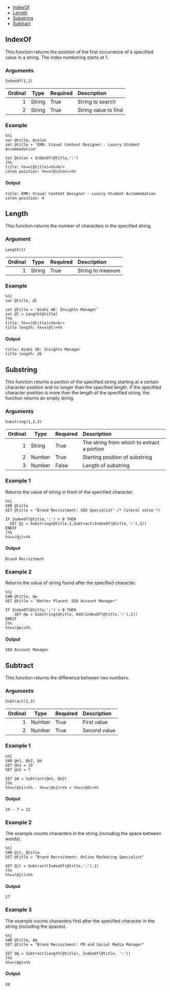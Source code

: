 * [IndexOf](#indexof)
* [Length](#length)
* [Substring](#substring)
* [Subtract](#subtract)

## IndexOf

This function returns the position of the first occurrence of a specified value in a string. The index numbering starts at 1.

### Arguments

`IndexOf(1,2)`

| Ordinal | Type | Required | Description |
| ------: | ---- | -------- | :---------- |
| 1 | String | True | String to search |
| 2 | String | True | String value to find |

### Example
```
%%[
var @title, @colon
set @title = 'EMR: Visual Content Designer - Luxury Student Accommodation'

set @colon = IndexOf(@title,':') 
]%%
title: %%=v(@title)=%%<br>
colon position: %%=v(@colon)=%%
```

#### Output
```
title: EMR: Visual Content Designer - Luxury Student Accommodation
colon position: 4
```

## Length

This function returns the number of characters in the specified string.

### Argument

`Length(1)`

| Ordinal | Type | Required | Description |
| ------: | ---- | :------- | :---------- |
| 1 | String | True | String to measure |

### Example

```
%%[
var @title, @l

set @title = 'Asahi UK: Insights Manager'
set @l = Length(@title)
]%%
title: %%=v(@title)=%%<br>
title length: %%=v(@l)=%%
```

#### Output

```
title: Asahi UK: Insights Manager
title length: 26
```

## Substring

This function returns a portion of the specified string starting at a certain character position and no longer than the specified length. If the specified character position is more than the length of the specified string, the function returns an empty string.

### Arguments

`Substring(1,2,3)`

| Ordinal | Type | Required | Description |
| ------: | ---- | :------- | :---------- |
| 1 | String | True | The string from which to extract a portion |
| 2 | Number | True | Starting position of substring |
| 3 | Number | False | Length of substring |

### Example 1

Returns the value of string in front of the specified character.
```
%%[
VAR @title 
SET @title = "Brand Recruitment: SEO Specialist" /* literal value */

IF IndexOf(@title,':') > 0 THEN
  SET @j = Substring(@title,1,Subtract(IndexOf(@title,':'),1))
ENDIF
]%%
%%=v(@j)=%%
```

#### Output

```
Brand Recruitment
```

### Example 2
Returns the value of string found after the specified character.
```
%%[
VAR @title, @w
SET @title = "Better Placed: SEO Account Manager"

IF IndexOf(@title,':') > 0 THEN
    SET @w = Substring(@title, Add(IndexOf(@title,':'),1))
ENDIF
]%%
%%=v(@w)=%%
```

#### Output
```
SEO Account Manager
```

## Subtract

This function returns the difference between two numbers.

### Arguments

`Subtract(1,2)`

| Ordinal | Type | Required | Description |
| ------: | ---- | :------- | :---------- |
| 1 | Number | True | First value |
| 2 | Number | True | Second value |


### Example 1

```
%%[
VAR @n1, @n2, @d
SET @n1 = 19
SET @n2 = 7

SET @d = Subtract(@n1, @n2)
]%%
%%=v(@n1)=%% - %%=v(@n2)=%% = %%=v(@d)=%%
```

#### Output

```
19 - 7 = 12
```

### Example 2

The example counts characters in the string (including the space between words).

```
%%[
VAR @jt, @title
SET @title = "Brand Recruitment: Online Marketing Specialist"

SET @jt = Subtract(IndexOf(@title,':'),1)
]%%
%%=v(@jt)=%%
```

#### Output

```
17
```

### Example 3

The example counts characters find after the specified character in the string (including the spaces).

```
%%[
VAR @title, @q
SET @title = "Brand Recruitment: PR and Social Media Manager"

SET @q = Subtract(Length(@title), IndexOf(@title, ':'))
]%%
%%=v(@q)=%%
```

#### Output

```
28
```
